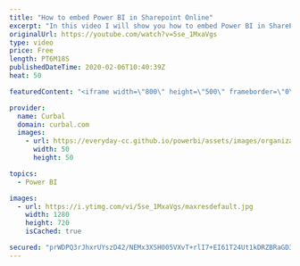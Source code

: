 ```yaml
---
title: "How to embed Power BI in Sharepoint Online"
excerpt: "In this video I will show you how to embed Power BI in SharePoint online.  To be able to do that you need the following: 1. A Power BI Pro license 2. Sharepoint Online 3. First Release activated in Office 365 4. Create a new site   Looking for a download file? Go to our Download Center: https://curbal.com/donwload-center"
originalUrl: https://youtube.com/watch?v=5se_1MxaVgs
type: video
price: Free
length: PT6M18S
publishedDateTime: 2020-02-06T10:40:39Z
heat: 50

featuredContent: "<iframe width=\"800\" height=\"500\" frameborder=\"0\" src=\"https://www.youtube.com/embed/5se_1MxaVgs\" allow=\"accelerometer; autoplay; encrypted-media; gyroscope; picture-in-picture\" allowfullscreen></iframe>"

provider:
  name: Curbal
  domain: curbal.com
  images:
    - url: https://everyday-cc.github.io/powerbi/assets/images/organizations/curbal.com-50x50.jpg
      width: 50
      height: 50

topics:
  - Power BI

images:
  - url: https://i.ytimg.com/vi/5se_1MxaVgs/maxresdefault.jpg
    width: 1280
    height: 720
    isCached: true

secured: "prWDPQ3rJhxrUYszD42/NEMx3XSH005VXvT+rlI7+EI61T24Ut1kDRZBRaGD3T4mogTV79+h2lVBvjg0Ou61x0g7CoRWpuiEHUmLZPm20qdJiEXSfDKGDxYOLAMQACIbN41ZE2/BmV0sCjPNaPKRduNGaoVGcGx7OYwLIvy3XNEZV5JR5nLL7+HoyLY+kE0xsEEn3tzGvbgLPHHHQTwagk4XrNklJYTvCKvYUWGWImdmZboqzQEyV4oi1qDrLvNmvnkL4UE5YjZm/Esfw/lsVn9zFxAh02buIeuUfhmXPdijXOLXmPBGWv0zyXfsm3FISXXS42VIYVjkpx8ja9CgxNE6dAv+hdfCBnKH7sfZSpx59GNP3howmaSPTDnkKY0QEQemjg3ykg1uWinOdIjSt3Nu7g1P1PZ/chHLXP28DCw=;VgL4UtWhEJRugTc6qTk3yw=="
---
```


